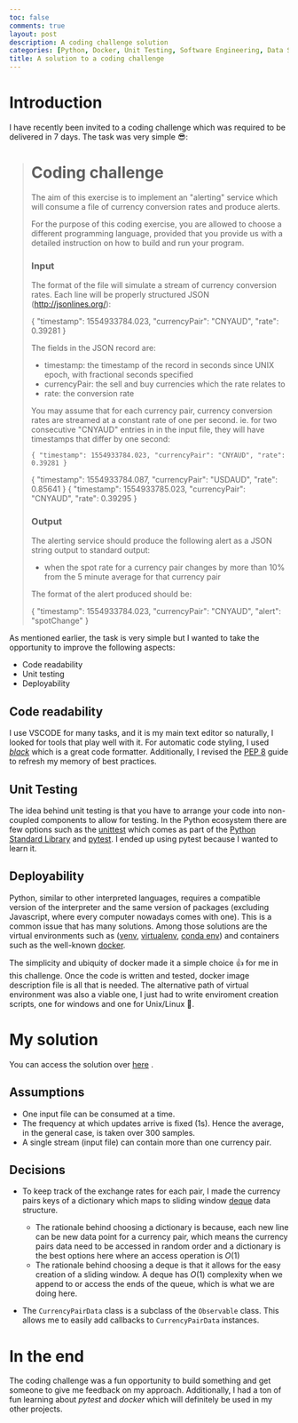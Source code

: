 ```yaml
---
toc: false
comments: true
layout: post
description: A coding challenge solution
categories: [Python, Docker, Unit Testing, Software Engineering, Data Structures, JSON]
title: A solution to a coding challenge
---
```


# Introduction 

I have recently been invited to a coding challenge which was required to be delivered in 7 days. The task was very simple 😎: 



> # Coding challenge
>
> The aim of this exercise is to implement an "alerting" service which will consume a file of currency conversion rates and
> produce alerts.
> 
>For the purpose of this coding exercise, you are allowed to choose a different programming language,
> provided that you provide us with a detailed instruction on how to build and run your program.
> 
> 
>### Input
>
> The format of the file will simulate a stream of currency
>conversion rates. Each line will be properly structured
> JSON (http://jsonlines.org/):
> 
>  { "timestamp": 1554933784.023, "currencyPair": "CNYAUD", "rate": 0.39281 }
>
>    The fields in the JSON record are:
>- timestamp: the timestamp of the record in seconds since UNIX epoch, 
>   with fractional seconds specified
> - currencyPair: the sell and buy currencies which the rate relates to
> - rate: the conversion rate
> 
> You may assume that for each currency pair, currency conversion rates are streamed
>at a constant rate of one per second. ie. for two consecutive "CNYAUD" entries in
> in the input file, they will have timestamps that differ by one second:
> 
>     { "timestamp": 1554933784.023, "currencyPair": "CNYAUD", "rate": 0.39281 }
>    { "timestamp": 1554933784.087, "currencyPair": "USDAUD", "rate": 0.85641 }
>     { "timestamp": 1554933785.023, "currencyPair": "CNYAUD", "rate": 0.39295 }
> 
> ### Output
>
> The alerting service should produce the following alert as a JSON string output to
>standard output:
> 
> - when the spot rate for a currency pair changes by more than 10% from the 5 minute average for that currency pair
> 
>The format of the alert produced should be:
> 
>    { "timestamp": 1554933784.023, "currencyPair": "CNYAUD", "alert": "spotChange" }
> 

As mentioned earlier, the task is very simple but I wanted to take the opportunity to improve the following aspects:

* Code readability
* Unit testing
* Deployability

## Code readability
I use VSCODE for many tasks, and it is my main text editor so naturally, I looked for tools that play well with it. For automatic code styling, I used [*black*](https://github.com/psf/black) which is a great code formatter. Additionally, I revised the [PEP 8](https://www.python.org/dev/peps/pep-0008/) guide to refresh my memory of best practices.

## Unit Testing

The idea behind unit testing is that you have to arrange your code into non-coupled components to allow for testing.  In the Python ecosystem there are few options such as the [unittest](https://docs.python.org/3/library/unittest.html) which comes as part of the [Python Standard Library](https://docs.python.org/3/library/) and [pytest](https://docs.pytest.org/en/6.2.x/). I ended up using pytest because I wanted to learn it.

## Deployability 
Python, similar to other interpreted languages, requires a compatible version of the interpreter and the same version of packages (excluding Javascript, where every computer nowadays comes with one). This is a common issue that has many solutions. Among those solutions are the virtual environments such as ([venv](https://docs.python.org/3/library/venv.html), [virtualenv](https://virtualenv.pypa.io/en/latest/), [conda env](https://conda.io/projects/conda/en/latest/user-guide/tasks/manage-environments.html)) and containers such as the well-known [docker](https://www.docker.com/). 

The simplicity and ubiquity of docker made it a simple choice 👍 for me in this challenge. Once the code is written and tested, docker image description file is all that is needed. The alternative path of virtual environment was also a viable one, I just had to write enviroment creation scripts, one for windows and one for Unix/Linux 🥱. 

# My solution

You can access the solution over [here](https://github.com/waseemwaheed/coding-challenge/tree/main/awcc) .

## Assumptions
* One input file can be consumed at a time.
* The frequency at which updates arrive is fixed (1s). Hence the average, in the general case, is taken over 300 samples.
* A single stream (input file) can contain more than one currency pair.

## Decisions
* To keep track of the exchange rates for each pair, I made the currency pairs keys of a dictionary which maps to sliding window [deque](https://docs.python.org/3/library/collections.html#collections.deque) data structure.
  * The rationale behind choosing a dictionary is because, each new line can be new data point for a currency pair, which means the currency pairs data need to be accessed in random order and a dictionary is the best options here where an access operation is $O(1)$
  * The rationale behind choosing a deque is that it allows for the easy creation of a sliding window. A deque has $O(1)$ complexity when we append to or access the ends of the queue, which is what we are doing here.

* The `CurrencyPairData` class is a subclass of the `Observable` class. This allows me to easily add callbacks to `CurrencyPairData` instances. 


# In the end
The coding challenge was a fun opportunity to build something and get someone to give me feedback on my approach. Additionally, I had a ton of fun learning about *pytest* and *docker* which will definitely be used in my other projects. 

